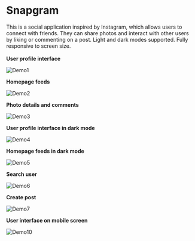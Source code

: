 # Snapgram

This is a social application inspired by Instagram, which allows users to connect with friends. They can share photos and interact with other users by liking or commenting on a post. Light and dark modes supported. Fully responsive to screen size.
<br>
<br>
**User profile interface**

![Demo1](https://github.com/user-attachments/assets/043cb2d9-0e4b-41b2-ab28-830742fbd56b)

**Homepage feeds**

![Demo2](https://github.com/user-attachments/assets/ca577d5e-ab59-4715-8673-e0cd3367c704)

**Photo details and comments**

![Demo3](https://github.com/user-attachments/assets/865d08e6-42b3-4aa3-aeb0-ef269a3b66ff)

**User profile interface in dark mode**

![Demo4](https://github.com/user-attachments/assets/7672cd84-9874-4348-91da-a9970e2d9754)

**Homepage feeds in dark mode**

![Demo5](https://github.com/user-attachments/assets/970c2074-4b09-4689-aee6-6adb065a3e9f)

**Search user**

![Demo6](https://github.com/user-attachments/assets/7ecb4c83-4ccf-4064-816b-4a14c3bd279e)

**Create post**

![Demo7](https://github.com/user-attachments/assets/356af3e2-3d41-4e36-b105-f32ef8a2b886)

**User interface on mobile screen**

![Demo10](https://github.com/user-attachments/assets/9917ac10-de67-4820-823a-29ed5d6f46a0)



